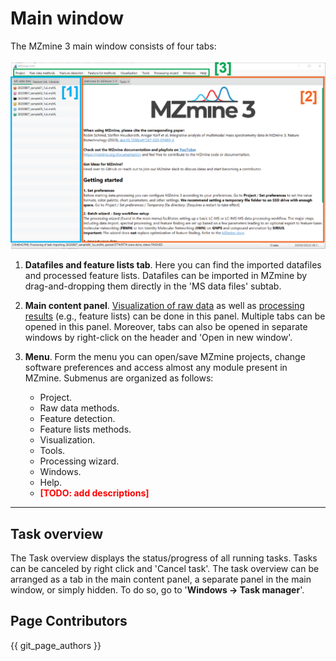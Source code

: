 # Main window

The MZmine 3 main window consists of four tabs:

![Main window](img/main_window.png)

1.  **Datafiles and feature lists tab**. Here you can find the imported datafiles and
    processed feature lists. Datafiles can be imported in MZmine by drag-and-dropping them directly in the 'MS data files' subtab.

2.  **Main content panel**. [Visualization of raw data](../data_visualization/index.md) as well as [processing results](output.md) (e.g., feature lists) can be done in this panel. Multiple tabs can be opened in this panel. Moreover, tabs can also be opened in separate windows by right-click on the header and 'Open in new window'.

3.  **Menu**. Form the menu you can open/save MZmine projects, change software preferences and access almost any module present in MZmine. Submenus are organized as follows:

    - Project.
    - Raw data methods.
    - Feature detection.
    - Feature lists methods.
    - Visualization.
    - Tools.
    - Processing wizard.
    - Windows.
    - Help.
    - <span style="color:red">**[TODO: add descriptions]**</span>

    [//]: # "TODO after Menu cleanup"

---

## Task overview

The Task overview displays the status/progress of all running tasks. Tasks can be canceled by right click and 'Cancel task'. The task overview can be arranged as a tab in the main content panel, a separate panel in the main window, or simply hidden. To do so, go to '**Windows → Task manager**'.

## Page Contributors

{{ git_page_authors }}
